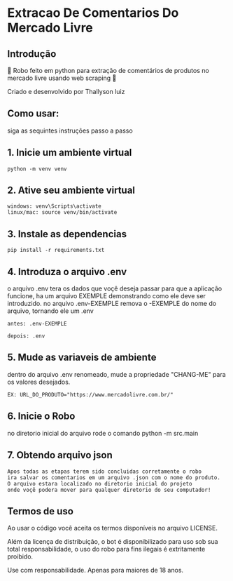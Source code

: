 # Extracao De Comentarios Do Mercado Livre

## Introdução

🤖 Robo feito em python para extração de comentários de produtos no mercado livre usando web scraping 🤖

Criado e desenvolvido por Thallyson luiz


## Como usar:
siga as sequintes instruções passo a passo

## 1. Inicie um ambiente virtual
    python -m venv venv

## 2. Ative seu ambiente virtual
    windows: venv\Scripts\activate
    linux/mac: source venv/bin/activate
    
## 3. Instale as dependencias
    pip install -r requirements.txt

## 4. Introduza o arquivo .env
o arquivo .env tera os dados que voçê deseja passar para que a aplicação funcione, ha um arquivo EXEMPLE demonstrando como ele deve ser introduzido.
no arquivo .env-EXEMPLE remova o -EXEMPLE do nome do arquivo, tornando ele um .env

    antes: .env-EXEMPLE

    depois: .env

## 5. Mude as variaveis de ambiente

dentro do arquivo .env renomeado, mude a propriedade "CHANG-ME" para os valores desejados.

    EX: URL_DO_PRODUTO="https://www.mercadolivre.com.br/"

## 6. Inicie o Robo

no diretorio inicial do arquivo rode o comando
    python -m src.main

## 7. Obtendo arquivo json

    Apos todas as etapas terem sido concluidas corretamente o robo
    ira salvar os comentarios em um arquivo .json com o nome do produto.
    O arquivo estara localizado no diretorio inicial do projeto
    onde voçẽ podera mover para qualquer diretorio do seu computador!

## Termos de uso

Ao usar o código você aceita os termos disponíveis no arquivo LICENSE.

Além da licença de distribuição, o bot é disponibilizado para uso
sob sua total responsabilidade, o uso do robo para fins ilegais
é extritamente proibido.

Use com responsabilidade. Apenas para maiores de 18 anos.
